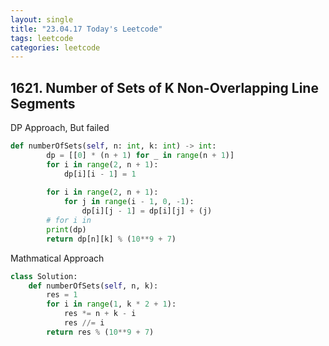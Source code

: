 ```yaml
---
layout: single
title: "23.04.17 Today's Leetcode"
tags: leetcode
categories: leetcode
---
```


## 1621. Number of Sets of K Non-Overlapping Line Segments

DP Approach, But failed

```python
def numberOfSets(self, n: int, k: int) -> int:
        dp = [[0] * (n + 1) for _ in range(n + 1)]
        for i in range(2, n + 1):
            dp[i][i - 1] = 1
        
        for i in range(2, n + 1):
            for j in range(i - 1, 0, -1):
                dp[i][j - 1] = dp[i][j] + (j)
        # for i in
        print(dp)
        return dp[n][k] % (10**9 + 7)
```

Mathmatical Approach

```python
class Solution:
    def numberOfSets(self, n, k):
        res = 1
        for i in range(1, k * 2 + 1):
            res *= n + k - i
            res //= i
        return res % (10**9 + 7)
```
